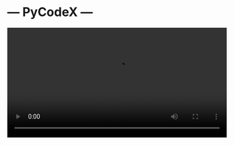 # — PyCodeX —

<video src="https://github.com/diegobajetti/seg3125_p2.github.io/blob/master/public/videos/video-1.mp4" width="100%"/>

This repository uses the [`gh-pages`][gh-pages] `npm` package to build and deploy a React application. See a live, interactive version of the website [here][live-website].

## Getting Started: [`gh-pages`][gh-pages]

### 1. Install the `gh-pages` `npm` package

1. Install the package specified above by executing the following command.

   ```bash
   npm install gh-pages --save
   ```

   > In the [official documentation][gh-pages], it recommends installing the `npm` package as a development dependency; however, this can be problematic, at least in my personal experience. Instead of deploying the distributable version of the website, it will assume the `README.md` file to be the root of the app.

### 2. Add a `homepage` property to the `package.json` file

1. Open the `package.json` file in a text editor.
1. Add a [`homepage`][package-json-homepage] property.

   ```diff
   {
     "name": "seg3125_p2.github.io",
     "version": "0.1.0",
   + "homepage": "http://diegobajetti.github.io/seg3125_p2.github.io",
     [...]
   }
   ```

   > The `homepage` property should follow this format: `http://{github_username}.github.io/{repo_name}`

### 3. Add deployment scripts to the `package.json` file

1. Open the `package.json` file in a text editor.
1. Add a [`predeploy`][package-json-predeploy] and [`deploy`][package-json-deploy] property.

   ```diff
   "scripts": {
     "start": "react-scripts start",
     "build": "react-scripts build",
   + "predeploy": "npm run build",
   + "deploy": "gh-pages -d build"
   },
   ```

### 4. Deploy the React app

1. Push the app to the GitHub repository.

   ```bash
   npm run deploy
   ```

   By executing the command above, the `predeploy` and `deploy` scripts will run and the React app will be deployed. Internally, the `predeploy` script creates a distributable version of the app and the `build` script pushes the compiled app to a commit in the `gh-pages` branch.

### 5. Configure GitHub Pages

1. Under the repository name, click **Settings**.
1. In the "Code and automation" section of the sidebar, click **Pages**.
1. Configure the "Build and deployment" settings as follows:
   1. **Source**: Deploy from a branch
   1. **Branch**:
      - Branch: `gh-pages`
      - Folder: `/ (root)`
1. Click on the "Save" button

The [`gh-pages`][gh-pages] package will deploy the application to the specified [URL](#2-add-a-homepage-property-to-the-packagejson-file) whenever the `npm run deploy` command is executed. Once the command is executed successfully, a [GitHub workflow][github-action] links the GitHub page with the source files in the `gh-pages` branch.

## Common Issues

### `README.md` file as website

On the first deployment of the app, the package builds the site based on the default GitHub Pages configuration. GitHub Pages displays the site by parsing the target branch (`master` by default) and identifying a source file (e.g., `index.html`, `index.md`, or `README.md`<sup>&#91;[1][github-pages-doc]&#93;</sup>). Upon creating a React app with the `npx create-react-app` command, a `README.md` file is generated and, consequently, regarded as the source file for the site. The `gh-pages` branch is available _after_ the application is built for the first time, and only then the GitHub Pages configuration can be changed in order to display the correct site. After completing step [five](#5-configure-github-pages) above, deploy the application against the `gh-pages` branch.

### Broken Media Display

More than likely, images and/or videos will not render in the deployed site using common `src` linking:

```html
<img src="./images/img-1.jpg" />
```

Since the website is deployed under the [`homepage`](#2-add-a-homepage-property-to-the-packagejson-file) URL, it will not recognize the source file for the image or video using local pathing. To overcome this, follow the steps below to change all `src` linking, depending on the use case.

1. Diagnose the type of media.

   1. _Background Image_

      1. Open the `.css` file that imports an image with the `background-image` property.
      1. Change the format of the `url()` value.

         ```css
         * {
           background-image: url("https://diegobajetti.github.io/seg3125_p2.github.io/images/img-1.jpg");
         }
         ```

         > The `url()` value should follow this format: `https://{github_username}.github.io/{repo_name}/{file_path}`

   1. _Image Tag_

      1. Open the `.html` file that utilizes the `<img/>` tag.
      1. Change the format of the `src` attribute.

         ```html
         <img src="./seg3125_p2.github.io/images/img-1.jpg" />
         ```

         > The `src` attribute's value should follow this format: `./{repo_name}/{file_path}`

   1. _Background Video_

      1. Open the `.html` file that utilizes the `<video/>` tag.
      1. Change the format of the `src` attribute.

         ```html
         <video src={"./seg3125_p2.github.io/videos/video-1.mp4"}/>
         ```

         > The `src` attribute's value should follow this format: `{"./<repo_name>/<file_path>"}`

   Alternatively, run the following two commands to match the three cases above:

   ```sh
   cd $(git rev-parse --show-cdup)/src
   ```

   ```sh
   grep -RIlxP --include=\*.{html,css,js} '^.*\b(?:src=|background\-image:).*$'
   ```

   `grep` is a utility for searching strings through multiple text files. Here, it is invoked with the following parameters:

   - `R` — reads all files under each directory, recursively, across all symbolic links
   - `I` — ignore binary files; process a binary file as if it did not contain matching data
   - `l` — print the name of each file for which a match was found
   - `x` — select only those matches that exactly match the whole line
   - `P` — interpret patterns as Perl-compatible regular expressions (PCREs)
   - `--include=` — search only files whose base name matches the pattern
   - Regex — find an explanation for the regular expression [here][regex-example]

1. Create a `.env` file

   1. Navigate to the root of the project.

      ```bash
      cd $(git rev-parse --show-cdup)
      ```

   1. Create a `.env` file.

      ```bash
      touch .env
      ```

   1. Add the following property.

      ```bash
      echo "PUBLIC_URL=." >> .env
      ```

Push these changes to the remote repository and [deploy](#4-deploy-the-react-app) the application. This is not a foolproof method as it requires any `img` and `video` tags to be changed back in order to render the images when running locally. Additionally, it is **important** that these changes are not pushed to the remote repository, and to reference the external repository _before_ [deploying](#4-deploy-the-react-app). That is, change all references to image/video files anytime the application is deployed to the remote as shown above, and back to their original values when running locally.

[live-website]: https://diegobajetti.github.io/seg3125_p2.github.io/
[gh-pages]: https://github.com/gitname/react-gh-pages
[package-json-homepage]: https://github.com/diegobajetti/seg3125_p2.github.io/blob/master/package.json#L4
[package-json-predeploy]: https://github.com/diegobajetti/seg3125_p2.github.io/blob/master/package.json#L25
[package-json-deploy]: https://github.com/diegobajetti/seg3125_p2.github.io/blob/master/package.json#L26
[github-action]: https://github.com/diegobajetti/seg3125_p2.github.io/actions
[github-pages-doc]: https://docs.github.com/en/pages/getting-started-with-github-pages/creating-a-github-pages-site#creating-your-site
[regex-example]: https://regex101.com/r/iUYcBT/1
